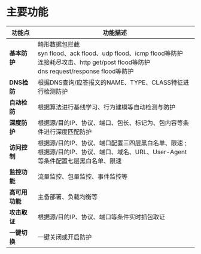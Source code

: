 
# 主要功能

| 功能点         | 功能描述                                                     |
| -------------- | ------------------------------------------------------------ |
| **基本防护**   | 畸形数据包拦截<br/>syn flood、ack flood、udp flood、icmp flood等防护<br/>连接耗尽攻击、http get/post flood等防护<br/>dns request/response flood等防护 |
| **DNS检防**    | 根据DNS查询/应答报文的NAME、TYPE、CLASS特征进行检测防护      |
| **自动检防**   | 根据算法进行基线学习、行为建模等自动检测与防护               |
| **深度防护**   | 根据源/目的IP、协议、端口、包长、标记为、包内容等条件进行深度匹配防护 |
| **访问控制**   | 根据源/目的IP、协议、端口配置三四层黑白名单、限速 ; <br/>根据源/目的IP、协议、端口、域名、URL、User-Agent等条件配置七层黑白名单、限速 |
| **监控功能**   | 流量监控、包量监控、事件监控等                               |
| **高可用功能** | 主备部署、负载均衡等                                         |
| **攻击取证**   | 根据源/目的IP、协议、端口等条件实时抓包取证                  |
| **一键切换**   | 一键关闭或开启防护                                           |

